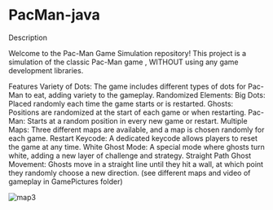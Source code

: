 # PacMan-java
Description

Welcome to the Pac-Man Game Simulation repository! This project is a simulation of the classic Pac-Man game , WITHOUT using any game development libraries.

Features
Variety of Dots: The game includes different types of dots for Pac-Man to eat, adding variety to the gameplay.
Randomized Elements:
Big Dots: Placed randomly each time the game starts or is restarted.
Ghosts: Positions are randomized at the start of each game or when restarting.
Pac-Man: Starts at a random position in every new game or restart.
Multiple Maps: Three different maps are available, and a map is chosen randomly for each game.
Restart Keycode: A dedicated keycode allows players to reset the game at any time.
White Ghost Mode: A special mode where ghosts turn white, adding a new layer of challenge and strategy.
Straight Path Ghost Movement: Ghosts move in a straight line until they hit a wall, at which point they randomly choose a new direction.
(see different maps and video of gameplay in GamePictures folder)

![map3](https://github.com/user-attachments/assets/67671e2b-35c8-4fbe-8b1b-d547e4080a77)

